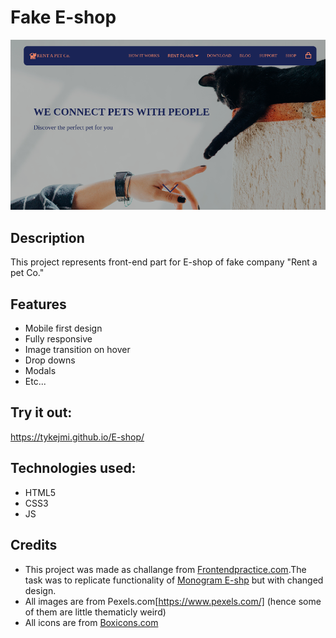# Fake E-shop

![page-header](imgs/githubImg.png)

## Description 
This project represents front-end part for E-shop of fake company "Rent a pet Co."

## Features
- Mobile first design
- Fully responsive
- Image transition on hover
- Drop downs
- Modals
- Etc...

## Try it out: 
https://tykejmi.github.io/E-shop/

## Technologies used:
- HTML5
- CSS3
- JS

## Credits
- This project was made as challange from [Frontendpractice.com](https://www.frontendpractice.com/projects).The task was to replicate functionality of [Monogram E-shp](https://monogramcc.com/shop/) but with changed design.
- All images are from Pexels.com[https://www.pexels.com/] (hence some of them are little thematicly weird)
- All icons are from [Boxicons.com](https://boxicons.com/)



